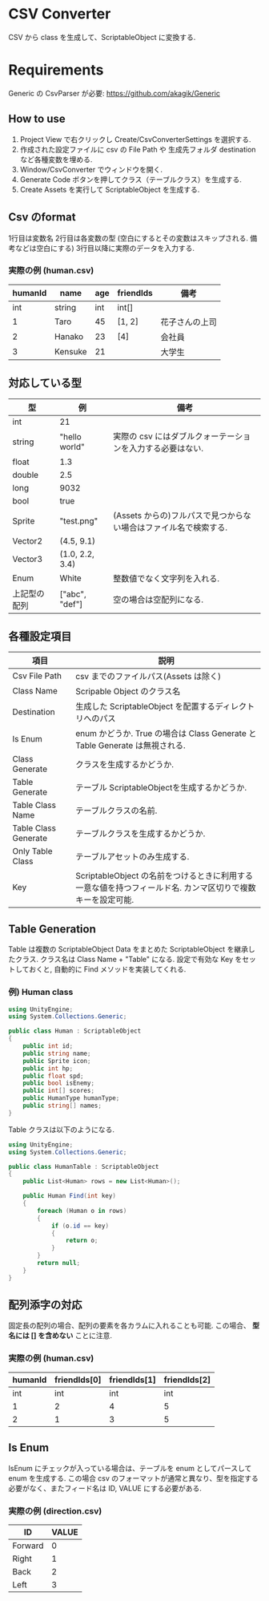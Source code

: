 # CSV Converter

CSV から class を生成して、ScriptableObject に変換する.

# Requirements
Generic の CsvParser が必要:
https://github.com/akagik/Generic

## How to use

1. Project View で右クリックし Create/CsvConverterSettings を選択する.
2. 作成された設定ファイルに csv の File Path や 生成先フォルダ destination など各種変数を埋める.
3. Window/CsvConverter でウィンドウを開く.
3. Generate Code ボタンを押してクラス（テーブルクラス）を生成する.
4. Create Assets を実行して ScriptableObject を生成する.

## Csv のformat
1行目は変数名
2行目は各変数の型 (空白にするとその変数はスキップされる. 備考などは空白にする)
3行目以降に実際のデータを入力する.

### 実際の例 (human.csv)
| humanId | name | age | friendIds | 備考 |
| ------- | ---- | --- | --------- | --- |
| int | string | int | int[] |     |
| 1 | Taro | 45 | [1, 2] | 花子さんの上司 |
| 2 | Hanako | 23 | [4] | 会社員 |
| 3 | Kensuke | 21 | | 大学生 |


## 対応している型
| 型 | 例 | 備考 |
| --- | ------------- | ----------- |
| int | 21 | |
| string | "hello world" | 実際の csv にはダブルクォーテーションを入力する必要はない. |
| float | 1.3 | |
| double | 2.5 | |
| long | 9032 | |
| bool | true | |
| Sprite | "test.png" | (Assets からの)フルパスで見つからない場合はファイル名で検索する. |
| Vector2 | (4.5, 9.1) | |
| Vector3 | (1.0, 2.2, 3.4) | |
| Enum | White | 整数値でなく文字列を入れる. |
| 上記型の配列 | ["abc", "def"] | 空の場合は空配列になる. |


## 各種設定項目

| 項目 | 説明 |
| ------------- | ------------- |
| Csv File Path | csv までのファイルパス(Assets は除く)  |
| Class Name | Scripable Object のクラス名 |
| Destination | 生成した ScriptableObject を配置するディレクトリへのパス |
| Is Enum | enum かどうか. True の場合は Class Generate と Table Generate は無視される. |
| Class Generate | クラスを生成するかどうか. |
| Table Generate | テーブル ScriptableObjectを生成するかどうか. |
| Table Class Name | テーブルクラスの名前. |
| Table Class Generate | テーブルクラスを生成するかどうか. |
| Only Table Class | テーブルアセットのみ生成する. |
| Key | ScriptableObject の名前をつけるときに利用する一意な値を持つフィールド名. カンマ区切りで複数キーを設定可能. |

## Table Generation
Table は複数の ScriptableObject Data をまとめた ScriptableObject を継承したクラス.
クラス名は Class Name + "Table" になる.
設定で有効な Key をセットしておくと, 自動的に Find メソッドを実装してくれる.

### 例) Human class
```csharp
using UnityEngine;
using System.Collections.Generic;

public class Human : ScriptableObject
{
    public int id;
    public string name;
    public Sprite icon;
    public int hp;
    public float spd;
    public bool isEnemy;
    public int[] scores;
    public HumanType humanType;
    public string[] names;
}
```

Table クラスは以下のようになる.
```csharp
using UnityEngine;
using System.Collections.Generic;

public class HumanTable : ScriptableObject
{
    public List<Human> rows = new List<Human>();

    public Human Find(int key)
    {
        foreach (Human o in rows)
        {
            if (o.id == key)
            {
                return o;
            }
        }
        return null;
    }
}
```

## 配列添字の対応
固定長の配列の場合、配列の要素を各カラムに入れることも可能.
この場合、 **型名には [] を含めない** ことに注意.

### 実際の例 (human.csv)
| humanId | friendIds[0] | friendIds[1] | friendIds[2] |
| ------- | ------------ | ------------ | ------------ |
| int | int | int | int |
| 1 | 2 | 4 | 5 |
| 2 | 1 | 3 | 5 |


## Is Enum
IsEnum にチェックが入っている場合は、テーブルを enum としてパースして enum を生成する.
この場合 csv のフォーマットが通常と異なり、型を指定する必要がなく、またフィード名は ID, VALUE にする必要がある.

### 実際の例 (direction.csv)
| ID | VALUE |
| -- | ----- |
| Forward | 0 |
| Right | 1 |
| Back | 2 |
| Left | 3 |

